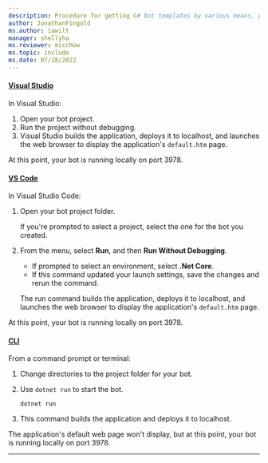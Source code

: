 ```yaml
---
description: Procedure for getting C# bot templates by various means, part of the quickstart to create a basic bot.
author: JonathanFingold
ms.author: iawilt
manager: shellyha
ms.reviewer: micchow
ms.topic: include
ms.date: 07/28/2022
---
```


#### [Visual Studio](#tab/vs)

In Visual Studio:

1. Open your bot project.
1. Run the project without debugging.
1. Visual Studio builds the application, deploys it to localhost, and launches the web browser to display the application's `default.htm` page.

At this point, your bot is running locally on port 3978.

#### [VS Code](#tab/vscode)

In Visual Studio Code:

1. Open your bot project folder.

    If you're prompted to select a project, select the one for the bot you created.

1. From the menu, select **Run**, and then **Run Without Debugging**.

    - If prompted to select an environment, select **.Net Core**.
    - If this command updated your launch settings, save the changes and rerun the command.

    The run command builds the application, deploys it to localhost, and launches the web browser to display the application's `default.htm` page.

At this point, your bot is running locally on port 3978.

#### [CLI](#tab/cli)

From a command prompt or terminal:

1. Change directories to the project folder for your bot.
1. Use `dotnet run` to start the bot.

    ```console
    dotnet run
    ```

1. This command builds the application and deploys it to localhost.

The application's default web page won't display, but at this point, your bot is running locally on port 3978.

---
